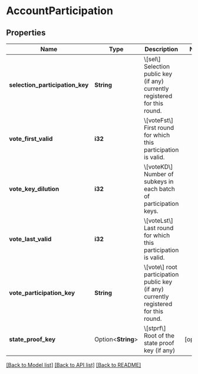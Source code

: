 # AccountParticipation

## Properties

Name | Type | Description | Notes
------------ | ------------- | ------------- | -------------
**selection_participation_key** | **String** | \\[sel\\] Selection public key (if any) currently registered for this round. | 
**vote_first_valid** | **i32** | \\[voteFst\\] First round for which this participation is valid. | 
**vote_key_dilution** | **i32** | \\[voteKD\\] Number of subkeys in each batch of participation keys. | 
**vote_last_valid** | **i32** | \\[voteLst\\] Last round for which this participation is valid. | 
**vote_participation_key** | **String** | \\[vote\\] root participation public key (if any) currently registered for this round. | 
**state_proof_key** | Option<**String**> | \\[stprf\\] Root of the state proof key (if any) | [optional]

[[Back to Model list]](../README.md#documentation-for-models) [[Back to API list]](../README.md#documentation-for-api-endpoints) [[Back to README]](../README.md)


